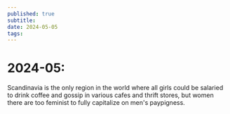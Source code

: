 ```yaml
---
published: true
subtitle: 
date: 2024-05-05
tags: 
---
```


#  2024-05:

Scandinavia is the only region in the world where all girls could be salaried to drink coffee and gossip in various cafes and thrift stores, but women there are too feminist to fully capitalize on men's paypigness.
